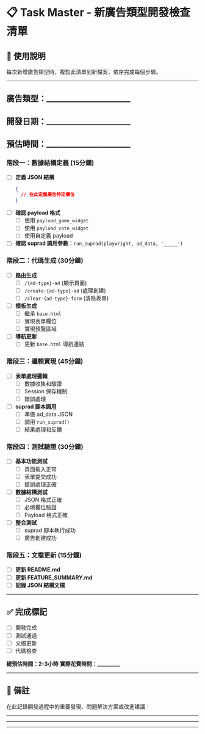 # 📋 Task Master - 新廣告類型開發檢查清單

## 🎯 使用說明
每次新增廣告類型時，複製此清單到新檔案，依序完成每個步驟。

---

## 廣告類型：______________________
## 開發日期：______________________  
## 預估時間：______________________

### 階段一：數據結構定義 (15分鐘)
- [ ] **定義 JSON 結構**
  ```json
  {
    // 在此定義廣告特定欄位
  }
  ```
- [ ] **確認 payload 格式** 
  - [ ] 使用 `payload_game_widget`
  - [ ] 使用 `payload_vote_widget`  
  - [ ] 使用自定義 payload
- [ ] **確認 suprad 調用參數**：`run_suprad(playwright, ad_data, '_____')`

### 階段二：代碼生成 (30分鐘)
- [ ] **路由生成**
  - [ ] `/{ad-type}-ad` (顯示頁面)
  - [ ] `/create-{ad-type}-ad` (處理創建)
  - [ ] `/clear-{ad-type}-form` (清除表單)
- [ ] **模板生成**
  - [ ] 繼承 `base.html`
  - [ ] 實現表單欄位
  - [ ] 實現預覽區域
- [ ] **導航更新**
  - [ ] 更新 `base.html` 導航連結

### 階段三：邏輯實現 (45分鐘)
- [ ] **表單處理邏輯**
  - [ ] 數據收集和驗證
  - [ ] Session 保存機制
  - [ ] 錯誤處理
- [ ] **suprad 腳本調用**
  - [ ] 準備 ad_data JSON
  - [ ] 調用 `run_suprad()` 
  - [ ] 結果處理和反饋

### 階段四：測試驗證 (30分鐘)
- [ ] **基本功能測試**
  - [ ] 頁面載入正常
  - [ ] 表單提交成功
  - [ ] 錯誤處理正確
- [ ] **數據結構測試**
  - [ ] JSON 格式正確
  - [ ] 必填欄位驗證
  - [ ] Payload 格式正確
- [ ] **整合測試**
  - [ ] suprad 腳本執行成功
  - [ ] 廣告創建成功

### 階段五：文檔更新 (15分鐘)
- [ ] **更新 README.md**
- [ ] **更新 FEATURE_SUMMARY.md**
- [ ] **記錄 JSON 結構文檔**

---

## ✅ 完成標記
- [ ] 開發完成
- [ ] 測試通過
- [ ] 文檔更新
- [ ] 代碼檢查

**總預估時間：2-3小時**
**實際花費時間：_________**

---

## 📝 備註
在此記錄開發過程中的重要發現、問題解決方案或改進建議：

_________________________________________________________________
_________________________________________________________________
_________________________________________________________________